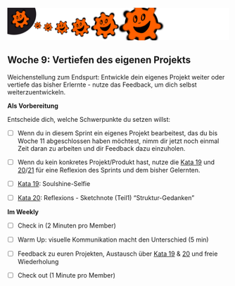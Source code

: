 ![bumper10](sketchnotes/bumper10.png)

## Woche 9:  Vertiefen des eigenen Projekts 

Weichenstellung zum Endspurt: Entwickle dein eigenes Projekt weiter oder vertiefe das bisher Erlernte - nutze das Feedback, um dich selbst weiterzuentwickeln.

**Als Vorbereitung**

Entscheide dich, welche Schwerpunkte du setzen willst: 

- [ ] Wenn du in diesem Sprint ein eigenes Projekt bearbeitest, das du bis Woche 11 abgeschlossen haben möchtest, nimm dir jetzt noch einmal Zeit daran zu arbeiten und dir Feedback dazu einzuholen.

- [ ] Wenn du kein konkretes Projekt/Produkt hast, nutze die [Kata 19](0500_Kata_19.md) und [20](0500_Kata_20.md)/[21](0500_Kata_21.md) für eine Reflexion des Sprints und dem bisher Gelernten.

- [ ] [Kata 19](0500_Kata_19.md): Soulshine-Selfie

- [ ] [Kata 20](0500_Kata_20.md): Reflexions - Sketchnote (Teil1) “Struktur-Gedanken” 

**Im Weekly**

- [ ] Check in (2 Minuten pro Member)

- [ ] Warm Up: visuelle Kommunikation macht den Unterschied (5 min)

- [ ] Feedback zu euren Projekten, Austausch über [Kata 19](0500_Kata_19.md) & [20](0500_Kata_20.md) und freie Wiederholung

- [ ] Check out (1 Minute pro Member)
